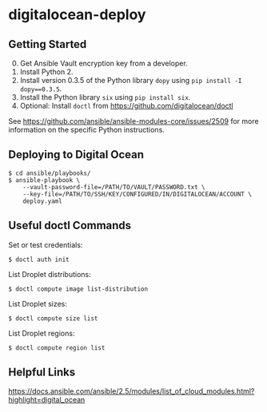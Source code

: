 # digitalocean-deploy

## Getting Started

0. Get Ansible Vault encryption key from a developer.
0. Install Python 2.
0. Install version 0.3.5 of the Python library `dopy` using `pip install -I dopy==0.3.5`.
0. Install the Python library `six` using `pip install six`.
0. Optional: Install `doctl` from https://github.com/digitalocean/doctl

See https://github.com/ansible/ansible-modules-core/issues/2509 for more information on the specific Python instructions.

## Deploying to Digital Ocean

    $ cd ansible/playbooks/
    $ ansible-playbook \
        --vault-password-file=/PATH/TO/VAULT/PASSWORD.txt \
        --key-file=/PATH/TO/SSH/KEY/CONFIGURED/IN/DIGITALOCEAN/ACCOUNT \
        deploy.yaml 

## Useful doctl Commands

Set or test credentials:

    $ doctl auth init
    
List Droplet distributions:

    $ doctl compute image list-distribution
    
List Droplet sizes:

    $ doctl compute size list
    
List Droplet regions:

    $ doctl compute region list

## Helpful Links

https://docs.ansible.com/ansible/2.5/modules/list_of_cloud_modules.html?highlight=digital_ocean